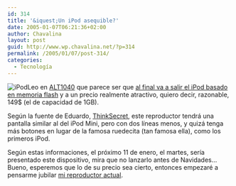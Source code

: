 ```yaml
---
id: 314
title: '&iquest;Un iPod asequible?'
date: 2005-01-07T06:21:36+02:00
author: Chavalina
layout: post
guid: http://www.wp.chavalina.net/?p=314
permalink: /2005/01/07/post-314/
categories:
  - Tecnología
---
```

<img class="imgizqda" src="http://www.chavalina.net/imagenes/fotos/ipod-logo.jpg" alt="iPod" />Leo en <a href="http://www.alt1040.com/" target="_blank">ALT1040</a> que parece ser que <a href="http://www.alt1040.com/archivo/2005/01/06/ipod_de_149_sera_lanzado_el_11_de_enero" target="_blank">al final va a salir el iPod basado en memoria flash</a> y a un precio realmente atractivo, quiero decir, razonable, 149$ (el de capacidad de 1GB).

Seg&uacute;n la fuente de Eduardo, <a href="http://thinksecret.com/news/0501expo4.html" target="_blank">ThinkSecret</a>, este reproductor tendr&aacute; una pantalla similar al del iPod Mini, pero con dos l&iacute;neas menos, y quiz&aacute; tenga m&aacute;s botones en lugar de la famosa ruedecita (tan famosa ella), como los primeros iPod.

Seg&uacute;n estas informaciones, el pr&oacute;ximo 11 de enero, el martes, ser&iacute;a presentado este dispositivo, mira que no lanzarlo antes de Navidades&#8230; Bueno, esperemos que lo de su precio sea cierto, entonces empezar&eacute; a pensarme jubilar <a href="http://www.chavalina.net/comentar.php?idpost=141" target="_blank">mi reproductor actual</a>.
